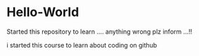 # Hello-World
Started this repository to learn .... anything wrong plz inform ...!!

i started this course to learn about coding on github 
